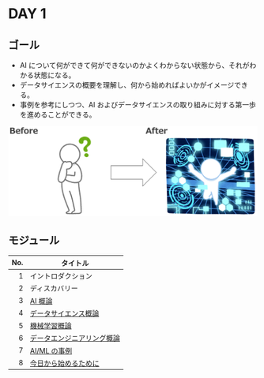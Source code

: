 # DAY 1

## ゴール

* AI について何ができて何ができないのかよくわからない状態から、それがわかる状態になる。
* データサイエンスの概要を理解し、何から始めればよいかがイメージできる。
* 事例を参考にしつつ、AI およびデータサイエンスの取り組みに対する第一歩を進めることができる。

![day1-before-after](./assets/images/day1-before-after.png)


## モジュール

| No.  | タイトル |
| ----:| ---- |
| 1 | イントロダクション |
| 2 | ディスカバリー |
| 3 | [AI 概論](../modules/03_AI概論/README.md) |
| 4 | [データサイエンス概論](../modules/04_データサイエンス概論/README.md) |
| 5 | [機械学習概論](../modules/05_機械学習概論/README.md) |
| 6 | [データエンジニアリング概論](../modules/06_データエンジニアリング概論/README.md) |
| 7 | [AI/ML の事例](../modules/07_AI・MLの事例/README.md) |
| 8 | [今日から始めるために](../modules/08_今日から始めるために/README.md) |
